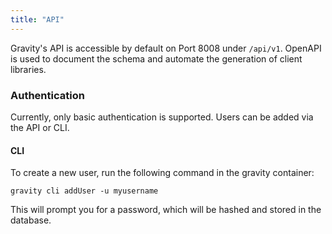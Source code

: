 ```yaml
---
title: "API"
---
```


Gravity's API is accessible by default on Port 8008 under `/api/v1`. OpenAPI is used to document the schema and automate the generation of client libraries.

### Authentication

Currently, only basic authentication is supported. Users can be added via the API or CLI.

#### CLI

To create a new user, run the following command in the gravity container:

```
gravity cli addUser -u myusername
```

This will prompt you for a password, which will be hashed and stored in the database.

